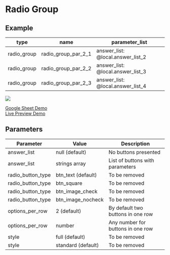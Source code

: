 # Radio Group

## Example

| type       | name                      |parameter_list |
| ---------  | ------------              |--------- |
|radio_group |radio_group_par_2_1	     |answer_list: @local.answer_list_2|
|radio_group |radio_group_par_2_2	     |answer_list: @local.answer_list_3|
|radio_group |radio_group_par_2_3	     |answer_list: @local.answer_list_4|

![](images/radio_group.png)

[Google Sheet Demo](https://docs.google.com/spreadsheets/d/1qfatsiHKJ8sCBcJ8oqo3InLrjzT_a2Qxvw6RyxVMTxY/edit#gid=569531329)   
[Live Preview Demo](https://plh-global.web.app/template/comp_radio_group)

## Parameters

| Parameter             | Value                  | Description |
| ---------             | -----------            | --------- |
|answer_list            |null (default)          |No buttons presented|
|answer_list            |strings array           |List of buttons with parameters|
|radio_button_type      |btn_text (default)      |To be removed|
|radio_button_type      |btn_square              |To be removed|
|radio_button_type      |btn_image_check         |To be removed|
|radio_button_type      |btn_image_nocheck       |To be removed|
|options_per_row        |2 (default)             |By default two buttons in one row|
|options_per_row        |number                  |Any number for buttons in one row|
|style	                |full (default)          |To be removed|
|style	                |standard (default)      |To be removed|
